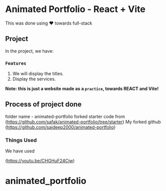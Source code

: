 # Animated Portfolio - React + Vite

This was done using ❤️ towards full-stack

## Project

In the project, we have:

### `Features`

1. We will display the titles.
2. Display the services.

**Note: this is just a website made as a `practice`, towards REACT and Vite!**

## Process of project done

folder name - animated-portfolio
forked starter code from (https://github.com/safak/animated-portfolio/tree/starter)
My forked github (https://github.com/saideep2000/animated-portfolio)






### Things Used

We have used 

(https://youtu.be/CHGHuF24Cjw)

# animated_portfolio
